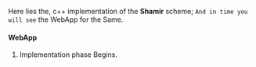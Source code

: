 Here lies the, c++ implementation of the **Shamir** scheme; `And in time you will see` the WebApp for the Same.

#### WebApp
1. Implementation phase Begins.
